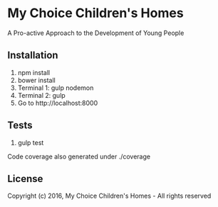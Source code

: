 # My Choice Children's Homes

A Pro-active Approach to the Development of Young People

## Installation

1. npm install
2. bower install
3. Terminal 1: gulp nodemon
4. Terminal 2: gulp
5. Go to http://localhost:8000

## Tests
1. gulp test

Code coverage also generated under ./coverage

## License

Copyright (c) 2016, My Choice Children's Homes - All rights reserved
